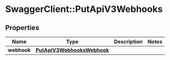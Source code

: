 # SwaggerClient::PutApiV3Webhooks

## Properties
Name | Type | Description | Notes
------------ | ------------- | ------------- | -------------
**webhook** | [**PutApiV3WebhooksWebhook**](PutApiV3WebhooksWebhook.md) |  | 


